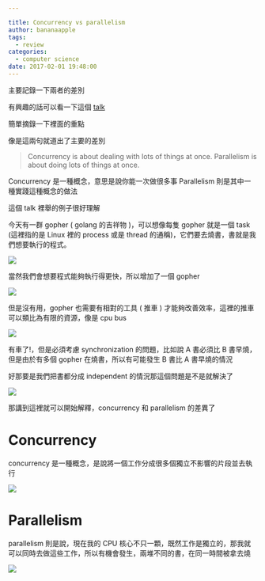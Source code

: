 ```yaml
---

title: Concurrency vs parallelism
author: bananaapple
tags:
  - review
categories:
  - computer science
date: 2017-02-01 19:48:00
---
```

主要記錄一下兩者的差別

有興趣的話可以看一下這個 [talk](https://talks.golang.org/2012/waza.slide#1)

簡單摘錄一下裡面的重點

像是這兩句就道出了主要的差別


> Concurrency is about dealing with lots of things at once.
> Parallelism is about doing lots of things at once.


Concurrency 是一種概念，意思是說你能一次做很多事
Parallelism 則是其中一種實踐這種概念的做法

這個 talk 裡舉的例子很好理解

今天有一群 gopher ( golang 的吉祥物 )，可以想像每隻 gopher 就是一個 task (這裡指的是 Linux 裡的 process 或是 thread 的通稱)，它們要去燒書，書就是我們想要執行的程式。

![](https://talks.golang.org/2012/waza/gophersimple1.jpg)

當然我們會想要程式能夠執行得更快，所以增加了一個 gopher

![](https://talks.golang.org/2012/waza/gophersimple3.jpg)

但是沒有用，gopher 也需要有相對的工具 ( 推車 ) 才能夠改善效率，這裡的推車可以類比為有限的資源，像是 cpu bus

![](https://talks.golang.org/2012/waza/gophersimple2.jpg)

有車了!，但是必須考慮 synchronization 的問題，比如說 A 書必須比 B 書早燒，但是由於有多個 gopher 在燒書，所以有可能發生 B 書比 A 書早燒的情況

好那要是我們把書都分成 independent 的情況那這個問題是不是就解決了

![](https://talks.golang.org/2012/waza/gophersimple4.jpg)

那講到這裡就可以開始解釋，concurrency 和 parallelism 的差異了

# Concurrency

concurrency 是一種概念，是說將一個工作分成很多個獨立不影響的片段並去執行

![](https://talks.golang.org/2012/waza/gophersimple2.jpg)

# Parallelism

parallelism 則是說，現在我的 CPU 核心不只一顆，既然工作是獨立的，那我就可以同時去做這些工作，所以有機會發生，兩堆不同的書，在同一時間被拿去燒

![](https://talks.golang.org/2012/waza/gophersimple4.jpg)